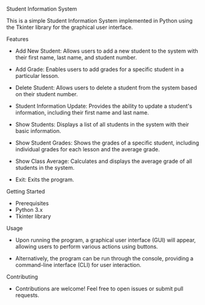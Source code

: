 Student Information System

This is a simple Student Information System implemented in Python using the Tkinter library for the graphical user interface.

Features
- Add New Student: Allows users to add a new student to the system with their first name, last name, and student number.

- Add Grade: Enables users to add grades for a specific student in a particular lesson.

- Delete Student: Allows users to delete a student from the system based on their student number.

- Student Information Update: Provides the ability to update a student's information, including their first name and last name.

- Show Students: Displays a list of all students in the system with their basic information.

- Show Student Grades: Shows the grades of a specific student, including individual grades for each lesson and the average grade.

- Show Class Average: Calculates and displays the average grade of all students in the system.

- Exit: Exits the program.

Getting Started
- Prerequisites
- Python 3.x
- Tkinter library

Usage
- Upon running the program, a graphical user interface (GUI) will appear, allowing users to perform various actions using buttons.

- Alternatively, the program can be run through the console, providing a command-line interface (CLI) for user interaction.

Contributing
- Contributions are welcome! Feel free to open issues or submit pull requests.
